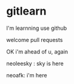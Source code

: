 # gitlearn
I'm learnning use github

welcome pull requests

OK i'm ahead of u, again

neoleesky : sky is here

neoafk: i'm here 

